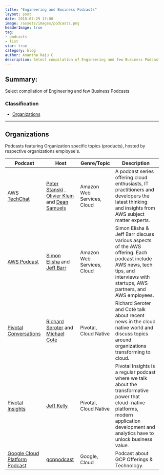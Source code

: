 ```yaml
---
title: "Engineering and Business Podcasts"
layout: post
date: 2018-07-29 17:00
image: /assets/images/podcasts.png
headerImage: true
tag:
- podcasts
- list
star: true
category: blog
author: Anantha Raju C
description: Select compilation of Engineering and few Business Podcasts
---
```


## Summary:

Select compilation of Engineering and few Business Podcasts

### Classification
- [Organizations](#organizations)

---

## Organizations

Podcasts featuring Organization specific topics (products), hosted by respective organizations employee's.

| Podcast  	|      Host     	|      Genre/Topic     	|      Description     	|
|----------	|------	|------	|------	|
|<a href="https://aws.amazon.com/podcasts/aws-techchat/" target="_blank" >AWS TechChat</a>|<a href="https://au.linkedin.com/in/peterstanski" target="_blank" >Peter Stanski</a> , <a href="https://www.linkedin.com/in/kleinolivier/" target="_blank" >Olivier Klein</a> and <a href="https://www.linkedin.com/in/dean-samuels-31a6a1/" target="_blank" >Dean Samuels</a>|Amazon Web Services, Cloud|A podcast series offering cloud enthusiasts, IT practitioners and developers the latest thinking and insights from AWS subject matter experts. |
|<a href="https://aws.amazon.com/podcasts/aws-podcast/" target="_blank" >AWS Podcast</a>|<a href="https://twitter.com/simon_elisha" target="_blank" >Simon Elisha</a> and <a href="https://twitter.com/jeffbarr" target="_blank" >Jeff Barr</a>|Amazon Web Services, Cloud|Simon Elisha & Jeff Barr discuss various aspects of the AWS offering. Each podcast include AWS news, tech tips, and interviews with startups, AWS partners, and AWS employees.|
|<a href="https://soundcloud.com/pivotalconversations" target="_blank" >Pivotal Conversations</a>|<a href="https://twitter.com/rseroter" target="_blank" >Richard Seroter</a> and <a href="https://twitter.com/cote" target="_blank" >Michael Coté</a>|Pivotal, Cloud Native|Richard Seroter and Coté talk about recent news in the cloud native world and discuss topics around organizations transforming to cloud.|
|<a href="https://soundcloud.com/pivotal-insights" target="_blank" >Pivotal Insights</a>|<a href="https://twitter.com/jeffreyfkelly" target="_blank" >Jeff Kelly</a>|Pivotal, Cloud Native|Pivotal Insights is a regular podcast where we talk about the transformative power that cloud-native platforms, modern application development and analytics have to unlock business value.|
|<a href="https://www.gcppodcast.com/" target="_blank" >Google Cloud Platform Podcast</a>|<a href="https://twitter.com/gcppodcast" target="_blank" >gcppodcast</a>|Google, Cloud |Podcast about GCP Offerings & Technology.|